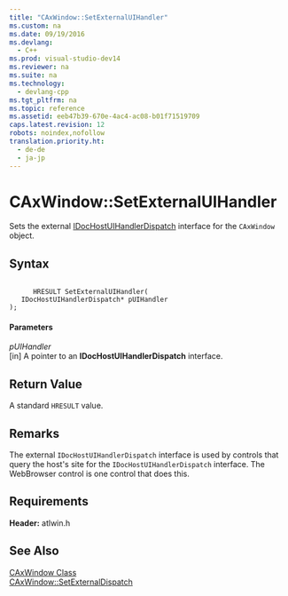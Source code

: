 ```yaml
---
title: "CAxWindow::SetExternalUIHandler"
ms.custom: na
ms.date: 09/19/2016
ms.devlang: 
  - C++
ms.prod: visual-studio-dev14
ms.reviewer: na
ms.suite: na
ms.technology: 
  - devlang-cpp
ms.tgt_pltfrm: na
ms.topic: reference
ms.assetid: eeb47b39-670e-4ac4-ac08-b01f71519709
caps.latest.revision: 12
robots: noindex,nofollow
translation.priority.ht: 
  - de-de
  - ja-jp
---
```

# CAxWindow::SetExternalUIHandler
Sets the external [IDocHostUIHandlerDispatch](../vs140/IDocHostUIHandlerDispatch-Interface.md) interface for the `CAxWindow` object.  
  
## Syntax  
  
```  
  
      HRESULT SetExternalUIHandler(  
   IDocHostUIHandlerDispatch* pUIHandler   
);  
```  
  
#### Parameters  
 *pUIHandler*  
 [in] A pointer to an **IDocHostUIHandlerDispatch** interface.  
  
## Return Value  
 A standard `HRESULT` value.  
  
## Remarks  
 The external `IDocHostUIHandlerDispatch` interface is used by controls that query the host's site for the `IDocHostUIHandlerDispatch` interface. The WebBrowser control is one control that does this.  
  
## Requirements  
 **Header:** atlwin.h  
  
## See Also  
 [CAxWindow Class](../vs140/CAxWindow-Class.md)   
 [CAxWindow::SetExternalDispatch](../vs140/CAxWindow--SetExternalDispatch.md)